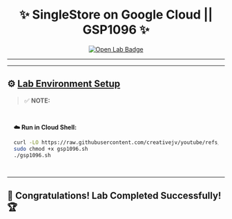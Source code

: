 <h1 align="center">
✨  SingleStore on Google Cloud || GSP1096 ✨
</h1>

<div align="center">
  <a href="https://www.cloudskillsboost.google/focuses/56622?parent=catalog" target="_blank" rel="noopener noreferrer">
    <img src="https://img.shields.io/badge/Open_Lab-Cloud_Skills_Boost-4285F4?style=for-the-badge&logo=google&logoColor=white&labelColor=34A853" alt="Open Lab Badge">
  </a>
</div>

---


---

## ⚙️ <ins>Lab Environment Setup</ins>

> ✅ **NOTE:** 

<div style="padding: 15px; margin: 10px 0;">
<p><strong>☁️ Run in Cloud Shell:</strong></p>

```bash
curl -LO https://raw.githubusercontent.com/creativejv/youtube/refs/heads/main/gsp1096.sh
sudo chmod +x gsp1096.sh
./gsp1096.sh
```

</div>

---

## 🎉 **Congratulations! Lab Completed Successfully!** 🏆  

